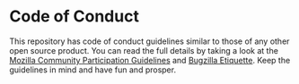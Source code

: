 # Code of Conduct

This repository has code of conduct guidelines similar to those of any other open source product.  You can read the full details
by taking a look at the [Mozilla Community Participation Guidelines](https://www.mozilla.org/en-US/about/governance/policies/participation/) 
and [Bugzilla Etiquette](https://bugzilla.mozilla.org/page.cgi?id=etiquette.html).  Keep the guidelines in mind and have fun and prosper.

